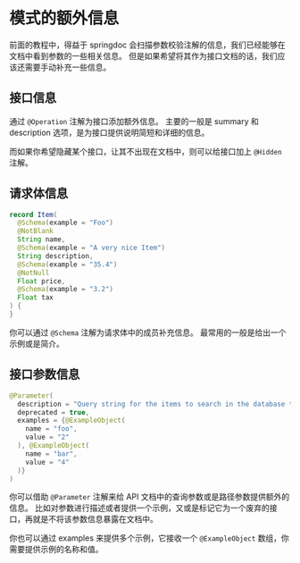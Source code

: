 # 模式的额外信息

前面的教程中，得益于 springdoc 会扫描参数校验注解的信息，我们已经能够在文档中看到参数的一些相关信息。
但是如果希望将其作为接口文档的话，我们应该还需要手动补充一些信息。

## 接口信息

通过 `@Operation` 注解为接口添加额外信息。
主要的一般是 summary 和 description 选项，是为接口提供说明简短和详细的信息。

而如果你希望隐藏某个接口，让其不出现在文档中，则可以给接口加上 `@Hidden` 注解。

## 请求体信息

```java
record Item(
  @Schema(example = "Foo")
  @NotBlank
  String name,
  @Schema(example = "A very nice Item")
  String description,
  @Schema(example = "35.4")
  @NotNull
  Float price,
  @Schema(example = "3.2")
  Float tax
) {
}
```

你可以通过 `@Schema` 注解为请求体中的成员补充信息。
最常用的一般是给出一个示例或是简介。

## 接口参数信息

```java
@Parameter(
  description = "Query string for the items to search in the database that have a good match",
  deprecated = true,
  examples = {@ExampleObject(
    name = "foo",
    value = "2"
  ), @ExampleObject(
    name = "bar",
    value = "4"
  )}
)
```

你可以借助 `@Parameter` 注解来给 API 文档中的查询参数或是路径参数提供额外的信息。
比如对参数进行描述或者提供一个示例，又或是标记它为一个废弃的接口，再就是不将该参数信息暴露在文档中。

你也可以通过 examples 来提供多个示例，它接收一个 `@ExampleObject` 数组，你需要提供示例的名称和值。
